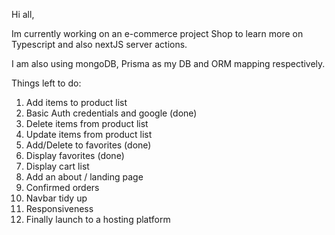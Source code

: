 Hi all, 

Im currently working on an e-commerce project Shop to learn more on Typescript and also nextJS server actions.

I am also using mongoDB, Prisma as my DB and ORM mapping respectively.

Things left to do: 
1) Add items to product list
2) Basic Auth credentials and google (done)
3) Delete items from product list
4) Update items from product list
5) Add/Delete to favorites (done)
6) Display favorites (done)
7) Display cart list
8) Add an about / landing page
9) Confirmed orders
10) Navbar tidy up
11) Responsiveness
12) Finally launch to a hosting platform
